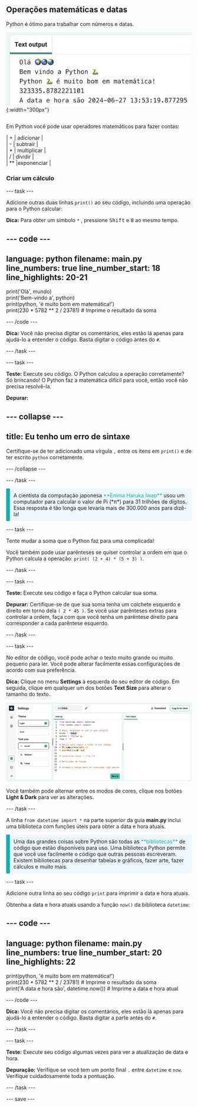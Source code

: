 ## Operações matemáticas e datas

<div style="display: flex; flex-wrap: wrap">
<div style="flex-basis: 200px; flex-grow: 1; margin-right: 15px;">
Python é ótimo para trabalhar com números e datas.
</div>
<div>

![A área de saída com cinco linhas impressas mostrando novas saídas da operação e data atual.](images/sums_dates.png){:width="300px"} 

</div>
</div>

Em Python você pode usar operadores matemáticos para fazer contas:

| + | adicionar |   
| - | subtrair |   
| * | multiplicar |   
| / | dividir |   
| ** |exponenciar |

### Criar um cálculo

--- task ---

Adicione outras duas linhas `print()` ao seu código, incluindo uma operação para o Python calcular:

**Dica:** Para obter um símbolo `*` , pressione <kbd>Shift</kbd> e <kbd>8</kbd> ao mesmo tempo.

--- code ---
---
language: python
filename: main.py
line_numbers: true
line_number_start: 18
line_highlights: 20-21
---

print('Olá', mundo)   
print('Bem-vindo a', python)   
print(python, 'é muito bom em matemática!')   
print(230 * 5782 ** 2 / 23781) # Imprime o resultado da soma

--- /code ---

**Dica:** Você não precisa digitar os comentários, eles estão lá apenas para ajudá-lo a entender o código. Basta digitar o código antes do `#`.

--- /task ---

--- task ---

**Teste:** Execute seu código. O Python calculou a operação corretamente? Só brincando! O Python faz a matemática difícil para você, então você não precisa resolvê-la.

**Depurar:**

--- collapse ---
---
title: Eu tenho um erro de sintaxe
---

Certifique-se de ter adicionado uma vírgula `,` entre os itens em `print()` e de ter escrito `python` corretamente.

--- /collapse ---

--- /task ---

<p style="border-left: solid; border-width:10px; border-color: #0faeb0; background-color: aliceblue; padding: 10px;">
A cientista da computação japonesa <span style="color: #0faeb0">**Emma Haruka Iwao**</span> usou um computador para calcular o valor de Pi (*π*) para 31 trilhões de dígitos. Essa resposta é tão longa que levaria mais de 300.000 anos para dizê-la! 
</p>

--- task ---

Tente mudar a soma que o Python faz para uma complicada!

Você também pode usar parênteses se quiser controlar a ordem em que o Python calcula a operação: `print( (2 + 4) * (5 + 3) )`.

--- /task ---

--- task ---

**Teste:** Execute seu código e faça o Python calcular sua soma.

**Depurar:** Certifique-se de que sua soma tenha um colchete esquerdo e direito em torno dela `( 2 * 45 )`. Se você usar parênteses extras para controlar a ordem, faça com que você tenha um parêntese direito para corresponder a cada parêntese esquerdo.

--- /task ---

--- task ---

No editor de código, você pode achar o texto muito grande ou muito pequeno para ler. Você pode alterar facilmente essas configurações de acordo com sua preferência.

**Dica:** Clique no menu **Settings**  à esquerda do seu editor de código. Em seguida, clique em qualquer um dos botões **Text Size** para alterar o tamanho do texto.

![O editor de código com o menu de configurações expandido, para mostrar as opções Colour mode (Modo de cores) e Text Size (Tamanho do texto).](images/full_screen.png)

Você também pode alternar entre os modos de cores, clique nos botões **Light & Dark** para ver as alterações.

--- /task ---

A linha `from datetime import *` na parte superior da guia **main.py** inclui uma biblioteca com funções úteis para obter a data e hora atuais.

<p style="border-left: solid; border-width:10px; border-color: #0faeb0; background-color: aliceblue; padding: 10px;">
Uma das grandes coisas sobre Python são todas as <span style="color: #0faeb0">**bibliotecas**</span> de código que estão disponíveis para uso. Uma biblioteca Python permite que você use facilmente o código que outras pessoas escreveram. Existem bibliotecas para desenhar tabelas e gráficos, fazer arte, fazer cálculos e muito mais.
</p>

--- task ---

Adicione outra linha ao seu código `print` para imprimir a data e hora atuais.

Obtenha a data e hora atuais usando a função `now()` da biblioteca `datetime`:

--- code ---
---
language: python
filename: main.py
line_numbers: true
line_number_start: 20
line_highlights: 22
---

print(python, 'é muito bom em matemática!')    
print(230 * 5782 ** 2 / 23781) # Imprime o resultado da soma     
print('A data e hora são', datetime.now()) # Imprime a data e hora atual

--- /code ---

**Dica:** Você não precisa digitar os comentários, eles estão lá apenas para ajudá-lo a entender o código. Basta digitar a parte antes do `#`.

--- /task ---

--- task ---

**Teste:** Execute seu código algumas vezes para ver a atualização de data e hora.

**Depuração:** Verifique se você tem um ponto final `.` entre `datetime` e `now`. Verifique cuidadosamente toda a pontuação.

--- /task ---

--- save ---
